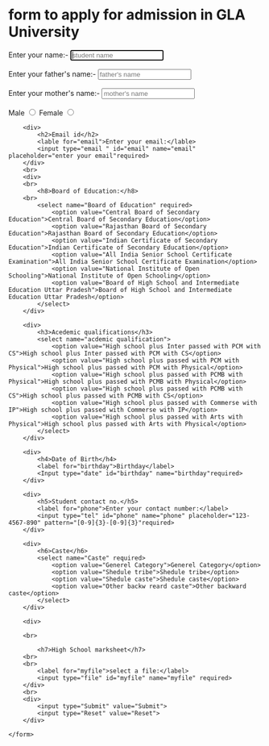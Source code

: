 <!DOCTYPE html>
<html lang="en">
<head>
    <meta charset="UTF-8">
    <meta name="viewport" content="width=device-width, initial-scale=1.0">
    <title>FORMS-ADITYA SHARMA</title>
    <link rel="stylesheet" href="style.css">
</head>
<body>
    <h1>form to apply for admission in GLA University</h1>
    <form action="post">
        <div>
            <label for="username">Enter your name:-</label>
            <input type="plaintext" id="username" name="username" placeholder="student name" autofocus required>
        </div>
        <br>
        <div>
            <label for="username">Enter your father's name:-</label>
            <input type="plaintext" id="username" name="username" placeholder="father's name" autofocus required>
        </div>
        <br>
        <div>
            <label for="username">Enter your mother's name:-</label>
            <input type="plaintext" id="username" name="username" placeholder="mother's name" autofocus required>
        </div>
        <br>
        <div>    
            <label for="male">Male</label>
            <input type="radio" id="male" name="gender" value="male" required>
            <label for="Female">Female</label>
            <input type="radio" id="Female" name="gender" value="Female" required>
        </div>

        <div>
            <h2>Email id</h2>
            <lable for="email">Enter your email:</lable>
            <input type="email " id="email" name="email" placeholder="enter your email"required>
        </div>
        <br>
        <div>
        <br>
            <h8>Board of Education:</h8>
        <br>
            <select name="Board of Education" required>
                <option value="Central Board of Secondary Education">Central Board of Secondary Education</option>
                <option value="Rajasthan Board of Secondary Education">Rajasthan Board of Secondary Education</option>
                <option value="Indian Certificate of Secondary Education">Indian Certificate of Secondary Education</option>
                <option value="All India Senior School Certificate Examination">All India Senior School Certificate Examination</option>
                <option value="National Institute of Open Schooling">National Institute of Open Schooling</option>
                <option value="Board of High School and Intermediate Education Uttar Pradesh">Board of High School and Intermediate Education Uttar Pradesh</option>
            </select>    
        </div>

        <div>
            <h3>Acedemic qualifications</h3>
            <select name="acdemic qualification">
                <option value="High school plus Inter passed with PCM with CS">High school plus Inter passed with PCM with CS</option>                
                <option value="High school plus passed with PCM with Physical">High school plus passed with PCM with Physical</option>                
                <option value="High school plus passed with PCMB with Physical">High school plus passed with PCMB with Physical</option>                
                <option value="High school plus passed with PCMB with CS">High school plus passed with PCMB with CS</option>                
                <option value="High school plus passed with Commerse with IP">High school plus passed with Commerse with IP</option>                
                <option value="High school plus passed with Arts with Physical">High school plus passed with Arts with Physical</option>                             
            </select>
        </div>

        <div>
            <h4>Date of Birth</h4> 
            <label for="birthday">Birthday</label>
            <Input type="date" id="birthday" name="birthday"required>
        </div>
        
        <div>
            <h5>Student contact no.</h5>
            <label for="phone">Enter your contact number:</label>
            <input type="tel" id="phone" name="phone" placeholder="123-4567-890" pattern="[0-9]{3}-[0-9]{3}"required>
        </div>

        <div>
            <h6>Caste</h6>
            <select name="Caste" required>
                <option value="Generel Category">Generel Category</option>
                <option value="Shedule tribe">Shedule tribe</option>
                <option value="Shedule caste">Shedule caste</option>
                <option value="Other backw reard caste">Other backward caste</option>
            </select>            
        </div>        

        <div>

        <br>

            <h7>High School marksheet</h7>
        <br>    
        <br>
            <label for="myfile">select a file:</label>
            <input type="file" id="myfile" name="myfile" required>
        </div>
        <br>
        <div>
            <input type="Submit" value="Submit">
            <input type="Reset" value="Reset">
        </div>

    </form>
</body>
</html>

